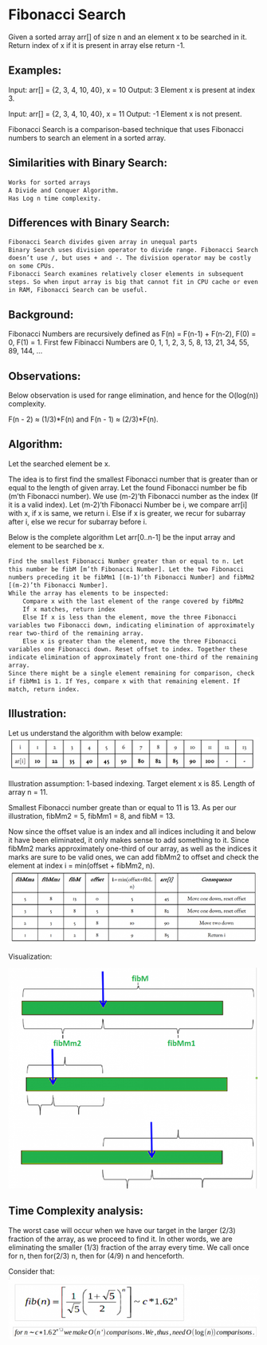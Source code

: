 # Fibonacci Search
Given a sorted array arr[] of size n and an element x to be searched in it. Return index of x if it is present in array else return -1.
## Examples:

Input:  arr[] = {2, 3, 4, 10, 40}, x = 10
Output:  3
Element x is present at index 3.

Input:  arr[] = {2, 3, 4, 10, 40}, x = 11
Output:  -1
Element x is not present.

Fibonacci Search is a comparison-based technique that uses Fibonacci numbers to search an element in a sorted array.

## Similarities with Binary Search:


    Works for sorted arrays
    A Divide and Conquer Algorithm.
    Has Log n time complexity.

## Differences with Binary Search:

    Fibonacci Search divides given array in unequal parts
    Binary Search uses division operator to divide range. Fibonacci Search doesn’t use /, but uses + and -. The division operator may be costly on some CPUs.
    Fibonacci Search examines relatively closer elements in subsequent steps. So when input array is big that cannot fit in CPU cache or even in RAM, Fibonacci Search can be useful.

## Background:
Fibonacci Numbers are recursively defined as F(n) = F(n-1) + F(n-2), F(0) = 0, F(1) = 1. First few Fibinacci Numbers are 0, 1, 1, 2, 3, 5, 8, 13, 21, 34, 55, 89, 144, …

## Observations:
Below observation is used for range elimination, and hence for the O(log(n)) complexity.

F(n - 2) &approx; (1/3)*F(n) and 
F(n - 1) &approx; (2/3)*F(n).

## Algorithm:
Let the searched element be x.

The idea is to first find the smallest Fibonacci number that is greater than or equal to the length of given array. Let the found Fibonacci number be fib (m’th Fibonacci number). We use (m-2)’th Fibonacci number as the index (If it is a valid index). Let (m-2)’th Fibonacci Number be i, we compare arr[i] with x, if x is same, we return i. Else if x is greater, we recur for subarray after i, else we recur for subarray before i.

Below is the complete algorithm
Let arr[0..n-1] be the input array and element to be searched be x.

    Find the smallest Fibonacci Number greater than or equal to n. Let this number be fibM [m’th Fibonacci Number]. Let the two Fibonacci numbers preceding it be fibMm1 [(m-1)’th Fibonacci Number] and fibMm2 [(m-2)’th Fibonacci Number].
    While the array has elements to be inspected:
        Compare x with the last element of the range covered by fibMm2
        If x matches, return index
        Else If x is less than the element, move the three Fibonacci variables two Fibonacci down, indicating elimination of approximately rear two-third of the remaining array.
        Else x is greater than the element, move the three Fibonacci variables one Fibonacci down. Reset offset to index. Together these indicate elimination of approximately front one-third of the remaining array.
    Since there might be a single element remaining for comparison, check if fibMm1 is 1. If Yes, compare x with that remaining element. If match, return index.

## Illustration:
Let us understand the algorithm with below example:
![Test Image 1](f1.png)

Illustration assumption: 1-based indexing. Target element x is 85. Length of array n = 11.

Smallest Fibonacci number greate than or equal to 11 is 13. As per our illustration, fibMm2 = 5, fibMm1 = 8, and fibM = 13.

Now since the offset value is an index and all indices including it and below it have been eliminated, it only makes sense to add something to it. Since fibMm2 marks approximately one-third of our array, as well as the indices it marks are sure to be valid ones, we can add fibMm2 to offset and check the element at index i = min(offset + fibMm2, n).
![Test Image 2](f2.png)

Visualization:

![Test Image 3](f3.png)

## Time Complexity analysis:
The worst case will occur when we have our target in the larger (2/3) fraction of the array, as we proceed to find it. In other words, we are eliminating the smaller (1/3) fraction of the array every time. We call once for n, then for(2/3) n, then for (4/9) n and henceforth.

Consider that:
![Test Image 4](f4.png)
